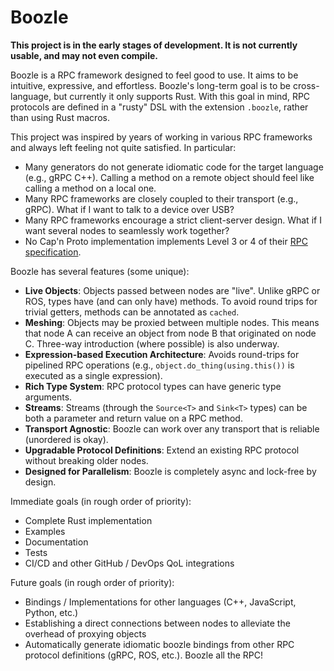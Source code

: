 # Boozle

**This project is in the early stages of development. It is not currently usable, and may not even compile.**

Boozle is a RPC framework designed to feel good to use. It aims to be intuitive, expressive, and effortless. Boozle's long-term goal is to be cross-language,
but currently it only supports Rust. With this goal in mind, RPC protocols are defined in a "rusty" DSL with the extension `.boozle`, rather than using Rust macros. 

This project was inspired by years of working in various RPC frameworks and always left feeling not quite satisfied. In particular:
  - Many generators do not generate idiomatic code for the target language (e.g., gRPC C++). Calling a method on a remote object should feel like calling a method on a local one.
  - Many RPC frameworks are closely coupled to their transport (e.g., gRPC). What if I want to talk to a device over USB?
  - Many RPC frameworks encourage a strict client-server design. What if I want several nodes to seamlessly work together?
  - No Cap'n Proto implementation implements Level 3 or 4 of their [RPC specification](https://capnproto.org/rpc.html).


Boozle has several features (some unique):
  - **Live Objects**: Objects passed between nodes are "live". Unlike gRPC or ROS, types have (and can only have) methods. To avoid round trips for trivial getters, methods can be annotated as `cached`.
  - **Meshing**: Objects may be proxied between multiple nodes. This means that node A can receive an object from node B that originated on node C. Three-way introduction (where possible) is also underway.
  - **Expression-based Execution Architecture**: Avoids round-trips for pipelined RPC operations (e.g., `object.do_thing(using.this())` is executed as a single expression).
  - **Rich Type System**: RPC protocol types can have generic type arguments.
  - **Streams**: Streams (through the `Source<T>` and `Sink<T>` types) can be both a parameter and return value on a RPC method.
  - **Transport Agnostic**: Boozle can work over any transport that is reliable (unordered is okay).
  - **Upgradable Protocol Definitions**: Extend an existing RPC protocol without breaking older nodes.
  - **Designed for Parallelism**: Boozle is completely async and lock-free by design.

Immediate goals (in rough order of priority):
  - Complete Rust implementation
  - Examples
  - Documentation
  - Tests
  - CI/CD and other GitHub / DevOps QoL integrations

Future goals (in rough order of priority):
  - Bindings / Implementations for other languages (C++, JavaScript, Python, etc.)
  - Establishing a direct connections between nodes to alleviate the overhead of proxying objects
  - Automatically generate idiomatic boozle bindings from other RPC protocol definitions (gRPC, ROS, etc.). Boozle all the RPC!
